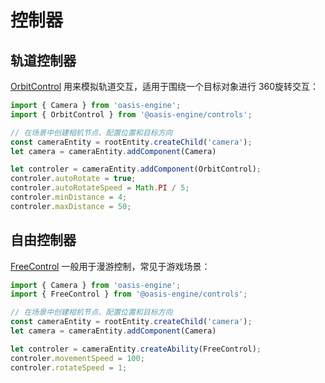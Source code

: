 # 控制器

## 轨道控制器
[OrbitControl](${book.api}classes/controls.orbitcontrol.html) 用来模拟轨道交互，适用于围绕一个目标对象进行 360旋转交互：

```typescript
import { Camera } from 'oasis-engine';
import { OrbitControl } from '@oasis-engine/controls';

// 在场景中创建相机节点、配置位置和目标方向
const cameraEntity = rootEntity.createChild('camera');
let camera = cameraEntity.addComponent(Camera)

let controler = cameraEntity.addComponent(OrbitControl);
controler.autoRotate = true;
controler.autoRotateSpeed = Math.PI / 5;
controler.minDistance = 4;
controler.maxDistance = 50;
```

## 自由控制器

[FreeControl](${book.api}classes/controls.freecontrol.html) 一般用于漫游控制，常见于游戏场景：

```typescript
import { Camera } from 'oasis-engine';
import { FreeControl } from '@oasis-engine/controls';

// 在场景中创建相机节点、配置位置和目标方向
const cameraEntity = rootEntity.createChild('camera');
let camera = cameraEntity.addComponent(Camera)

let controler = cameraEntity.createAbility(FreeControl);
controler.movementSpeed = 100;
controler.rotateSpeed = 1;
```






